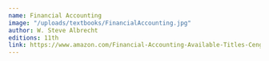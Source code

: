 ```yaml
---
name: Financial Accounting
image: "/uploads/textbooks/FinancialAccounting.jpg"
author: W. Steve Albrecht
editions: 11th
link: https://www.amazon.com/Financial-Accounting-Available-Titles-CengageNOW/dp/0538746955
---
```

